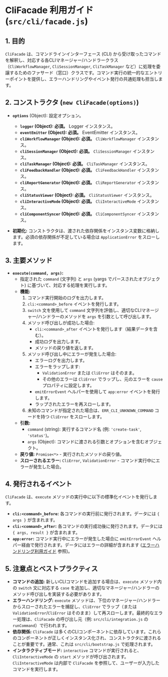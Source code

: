 # CliFacade 利用ガイド (`src/cli/facade.js`)

## 1. 目的

`CliFacade` は、コマンドラインインターフェース (CLI) から受け取ったコマンドを解釈し、対応する各CLIマネージャー/ハンドラークラス（`CliWorkflowManager`, `CliSessionManager`, `CliTaskManager` など）に処理を委譲するためのファサード（窓口）クラスです。コマンド実行の統一的なエントリーポイントを提供し、エラーハンドリングやイベント発行の共通処理も担当します。

## 2. コンストラクタ (`new CliFacade(options)`)

*   **`options`** (Object): 設定オプション。
    *   **`logger` (Object): 必須。** Logger インスタンス。
    *   **`eventEmitter` (Object): 必須。** EventEmitter インスタンス。
    *   **`cliWorkflowManager` (Object): 必須。** `CliWorkflowManager` インスタンス。
    *   **`cliSessionManager` (Object): 必須。** `CliSessionManager` インスタンス。
    *   **`cliTaskManager` (Object): 必須。** `CliTaskManager` インスタンス。
    *   **`cliFeedbackHandler` (Object): 必須。** `CliFeedbackHandler` インスタンス。
    *   **`cliReportGenerator` (Object): 必須。** `CliReportGenerator` インスタンス。
    *   **`cliStatusViewer` (Object): 必須。** `CliStatusViewer` インスタンス。
    *   **`cliInteractiveMode` (Object): 必須。** `CliInteractiveMode` インスタンス。
    *   **`cliComponentSyncer` (Object): 必須。** `CliComponentSyncer` インスタンス。

*   **初期化:** コンストラクタは、渡された依存関係をインスタンス変数に格納します。必須の依存関係が不足している場合は `ApplicationError` をスローします。

## 3. 主要メソッド

*   **`execute(command, args)`:**
    *   指定された `command` (文字列) と `args` (yargs でパースされたオブジェクト) に基づいて、対応する処理を実行します。
    *   **機能:**
        1.  コマンド実行開始のログを出力します。
        2.  `cli:<command>_before` イベントを発行します。
        3.  `switch` 文を使用して `command` 文字列を評価し、適切なCLIマネージャー/ハンドラーのメソッドを `args` を引数として呼び出します。
        4.  メソッド呼び出しが成功した場合:
            *   `cli:<command>_after` イベントを発行します（結果データを含む）。
            *   成功ログを出力します。
            *   メソッドの戻り値を返します。
        5.  メソッド呼び出し中にエラーが発生した場合:
            *   エラーログを出力します。
            *   エラーをラップします:
                *   `ValidationError` または `CliError` はそのまま。
                *   その他のエラーは `CliError` でラップし、元のエラーを `cause` プロパティに設定します。
            *   `emitErrorEvent` ヘルパーを使用して `app:error` イベントを発行します。
            *   ラップされたエラーを再スローします。
        6.  未知のコマンドが指定された場合は、`ERR_CLI_UNKNOWN_COMMAND` コードを持つ `CliError` をスローします。
    *   **引数:**
        *   `command` (string): 実行するコマンド名 (例: `'create-task'`, `'status'`)。
        *   `args` (Object): コマンドに渡される引数とオプションを含むオブジェクト。
    *   **戻り値:** `Promise<*>` - 実行されたメソッドの戻り値。
    *   **スローされるエラー:** `CliError`, `ValidationError` - コマンド実行中にエラーが発生した場合。

## 4. 発行されるイベント

`CliFacade` は、`execute` メソッドの実行中に以下の標準化イベントを発行します。

*   **`cli:<command>_before`:** 各コマンドの実行前に発行されます。データには `{ args }` が含まれます。
*   **`cli:<command>_after`:** 各コマンドの実行成功後に発行されます。データには `{ args, result }` が含まれます。
*   **`app:error`:** コマンド実行中にエラーが発生した場合に `emitErrorEvent` ヘルパー経由で発行されます。データにはエラーの詳細が含まれます ([エラーハンドリング利用ガイド](../utility-guides/error-handling-guide.md) 参照)。

## 5. 注意点とベストプラクティス

*   **コマンドの追加:** 新しいCLIコマンドを追加する場合は、`execute` メソッド内の `switch` 文に対応する `case` を追加し、適切なマネージャー/ハンドラーのメソッド呼び出しを実装する必要があります。
*   **エラーハンドリング:** `execute` メソッドは、下位のマネージャー/ハンドラーからスローされたエラーを捕捉し、`CliError` でラップ（または `ValidationError`/`CliError` はそのまま）して再スローします。最終的なエラー処理は、`CliFacade` の呼び出し元（例: `src/cli/integration.js` の `runCommand`）で行われます。
*   **依存関係:** `CliFacade` は多くのCLIコンポーネントに依存しています。これらのコンポーネントが正しくインスタンス化され、コンストラクタに渡されることが重要です。通常、これは `src/cli/bootstrap.js` で処理されます。
*   **インタラクティブモード:** `interactive` コマンドが実行されると、`CliInteractiveMode` の `start` メソッドが呼び出されます。`CliInteractiveMode` は内部で `CliFacade` を参照して、ユーザーが入力したコマンドを実行します。